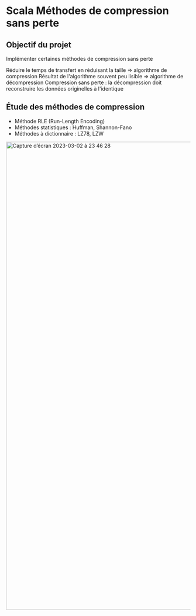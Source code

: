 # Scala Méthodes de compression sans perte
## Objectif du projet
Implémenter certaines méthodes de compression sans perte

Réduire le temps de transfert en réduisant la taille ⇒ algorithme de compression
Résultat de l'algorithme souvent peu lisible ⇒ algorithme de décompression
Compression sans perte : la décompression doit reconstruire les données originelles à l'identique


## Étude des méthodes de compression

* Méthode RLE (Run-Length Encoding)
* Méthodes statistiques : Huffman, Shannon-Fano
* Méthodes à dictionnaire : LZ78, LZW

<img width="1281" alt="Capture d’écran 2023-03-02 à 23 46 28" src="https://user-images.githubusercontent.com/25811960/222577108-4e30d4a4-d0e2-4fd5-953a-3d191494febd.png">
